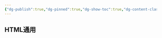 ```yaml
---
{"dg-publish":true,"dg-pinned":true,"dg-show-toc":true,"dg-content-classes":true,"dg-note-icon":true,"tags":["dg-publish"],"sticker":"emoji//1f469-200d-1f4bb","permalink":"/审核/digital garden相关/obsidian中的chartjs代码迁入blog/","pinned":true,"contentClasses":"","dgShowToc":true,"dgPassFrontmatter":true,"noteIcon":true,"created":"2024-08-22T16:25:02.891+08:00","updated":"2024-10-11T10:18:28.610+08:00"}
---
```



HTML通用
---

<html>
<body>

<script src="https://cdn.jsdelivr.net/npm/chart.js"></script>
<div class="chart" style="height:184px">
  <canvas id="myChart"></canvas>
</div>
      
<script>
const ctx = document.getElementById('myChart');
      
    const labels =[
<pre class="dataview dataview-error">Dataview: custom view not found for '1,2,3,4,5,6,7.js' or '1,2,3,4,5,6,7/view.js'.</pre>
];
	//labels =labels.split(";")[1];
    // create random Data
    const helpData1 = labels.map( _ => Math.random() * 100);
    const helpData2 = labels.map( _ => Math.random() * 100);
    const data = {
      labels: labels,
      datasets: [
          {
            label: 'Dataset 1',
            data: helpData1,
            borderColor: '#ff0000',
            backgroundColor: '#ff000088',
            order: 1
          },
          {
            label: 'Dataset 2',
            data:  helpData2,
            borderColor: '#0000ff', 
            backgroundColor:'#0000ff88',
            type: 'line',
            order: 0
          }
      ]
    };
  
   const config = {
      type: 'bar',
      data: data,
      options: {
          responsive: true,
          maintainAspectRatio: false,
          plugins: {
            legend: {
                position: 'top',
            },
            title: {
                display: true,
                text: 'Chart.js Combined Line/Bar Chart'
            }
          }
      },
    };
          
    new Chart(
        ctx,
        config
    );
      </script>



dataviewjs版
---



<div class="chart" style="height:184px">
  <canvas id="myChart2"></canvas>
</div>

</body>
</html>

---

- 对于解决dataviewjs在网页运行chartjs很有帮助👇🏼
	1. [dataviewjs导入外部js的示例](https://forum.obsidian.md/t/use-chartjs-with-dataview/58752)
	2. [html通用的chartjs示例](https://stackoverflow.com/questions/74651498/how-do-i-run-o)